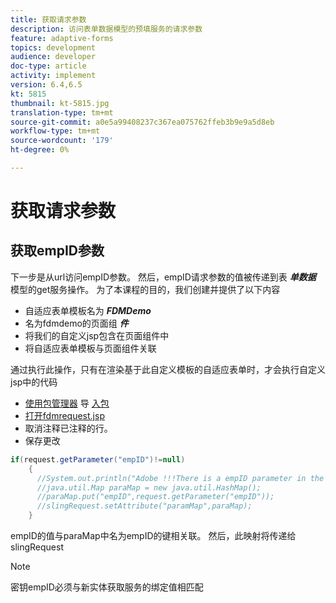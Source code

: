 ```yaml
---
title: 获取请求参数
description: 访问表单数据模型的预填服务的请求参数
feature: adaptive-forms
topics: development
audience: developer
doc-type: article
activity: implement
version: 6.4,6.5
kt: 5815
thumbnail: kt-5815.jpg
translation-type: tm+mt
source-git-commit: a0e5a99408237c367ea075762ffeb3b9e9a5d8eb
workflow-type: tm+mt
source-wordcount: '179'
ht-degree: 0%

---
```


# 获取请求参数

## 获取empID参数

下一步是从url访问empID参数。 然后，empID请求参数的值被传递到表 **_单数据_** 模型的get服务操作。
为了本课程的目的，我们创建并提供了以下内容

* 自适应表单模板名为 **_FDMDemo_**
* 名为fdmdemo的页面组 **_件_**
* 将我们的自定义jsp包含在页面组件中
* 将自适应表单模板与页面组件关联

通过执行此操作，只有在渲染基于此自定义模板的自适应表单时，才会执行自定义jsp中的代码

* [使用包管理器](assets/template-page-component.zip) 导 [入包](http://localhost:4502/crx/packmgr/index.jsp)
* [打开fdmrequest.jsp](http://localhost:4502/crx/de/index.jsp#/apps/fdmdemo/component/page/fdmdemo/fdmrequest.jsp)
* 取消注释已注释的行。
* 保存更改

```java
if(request.getParameter("empID")!=null)
    {
      //System.out.println("Adobe !!!There is a empID parameter in the request "+request.getParameter("empID"));
      //java.util.Map paraMap = new java.util.HashMap();
      //paraMap.put("empID",request.getParameter("empID"));
      //slingRequest.setAttribute("paramMap",paraMap);
    }
```

empID的值与paraMap中名为empID的键相关联。 然后，此映射将传递给slingRequest

>[!NOTE]
>
>密钥empID必须与新实体获取服务的绑定值相匹配
